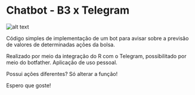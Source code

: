 # Chatbot - B3 x Telegram

![alt text](https://telegramcatalog.com/static/u/cache/a6/37/a63751a24605b252607e2dc05bf993a0.png)

Código simples de implementação de um bot para avisar sobre a previsão de valores de determinadas ações da bolsa.

Realizado por meio da integração do R com o Telegram, possibilitado por meio do botfather. Aplicação de uso pessoal.

Possui ações diferentes? Só alterar a função!

Espero que goste!
